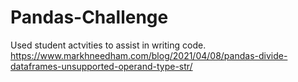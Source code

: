 # Pandas-Challenge
Used student actvities to assist in writing code.
https://www.markhneedham.com/blog/2021/04/08/pandas-divide-dataframes-unsupported-operand-type-str/